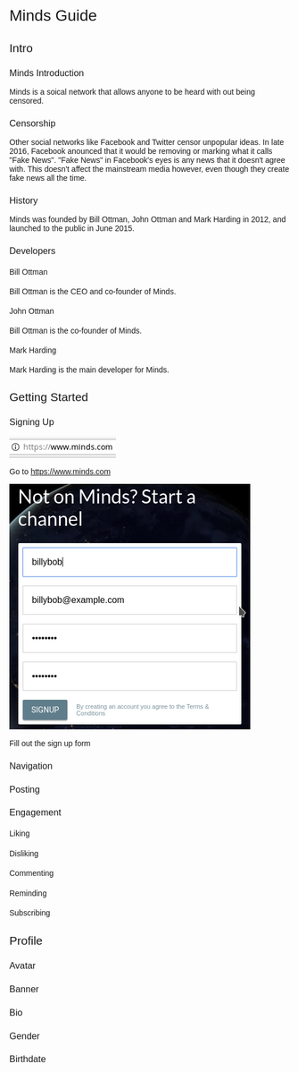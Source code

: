 <title>Minds Guide</title>
<style>* { font-family: sans-serif; font-weight: 100 }</style>

# Minds Guide

## Intro

### Minds Introduction
Minds is a soical network that allows anyone to be heard with out being censored.

### Censorship
Other social networks like Facebook and Twitter censor unpopular ideas. In late 2016, Facebook anounced that it would be removing or marking what it calls "Fake News". "Fake News" in Facebook's eyes is any news that it doesn't agree with. This doesn't affect the mainstream media however, even though they create fake news all the time.

### History
Minds was founded by Bill Ottman, John Ottman and Mark Harding in 2012, and launched to the public in June 2015.
  
### Developers
  
#### Bill Ottman
Bill Ottman is the CEO and co-founder of Minds.

#### John Ottman
Bill Ottman is the co-founder of Minds.
  
#### Mark Harding
Mark Harding is the main developer for Minds.
  
## Getting Started

### Signing Up
![Minds URL](images/minds_url.png)

Go to https://www.minds.com

![Sign Up Form](images/signup_form.png)

Fill out the sign up form
  
### Navigation
  
### Posting

### Engagement

#### Liking

#### Disliking

#### Commenting

#### Reminding

#### Subscribing

## Profile

### Avatar

### Banner

### Bio

### Gender

### Birthdate
